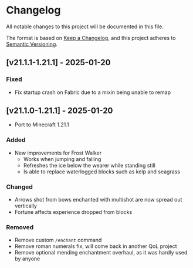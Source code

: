 # Changelog
All notable changes to this project will be documented in this file.

The format is based on [Keep a Changelog](https://keepachangelog.com/en/1.0.0/),
and this project adheres to [Semantic Versioning](https://semver.org/spec/v2.0.0.html).

## [v21.1.1-1.21.1] - 2025-01-20
### Fixed
- Fix startup crash on Fabric due to a mixin being unable to remap

## [v21.1.0-1.21.1] - 2025-01-20
- Port to Minecraft 1.21.1
### Added
- New improvements for Frost Walker
  - Works when jumping and falling
  - Refreshes the ice below the wearer while standing still
  - Is able to replace waterlogged blocks such as kelp and seagrass
### Changed
- Arrows shot from bows enchanted with multishot are now spread out vertically
- Fortune affects experience dropped from blocks
### Removed
- Remove custom `/enchant` command
- Remove roman numerals fix, will come back in another QoL project
- Remove optional mending enchantment overhaul, as it was hardly used by anyone